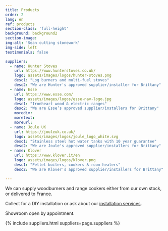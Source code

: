 ```yaml
---
title: Products
order: 2
lang: en
ref: products
section-class: 'full-height'
background: background2
section-image:
img-alt: 'Sean cutting stonework'
img-side: left
testimonials: false

suppliers:
  - name: Hunter Stoves
    url: https://www.hunterstoves.co.uk/
    logo: assets/images/logos/hunter-stoves.png
    desc1: "Log burners and multi-fuel stoves"
    desc2: "We are Hunter's approved supplier/installer for Brittany"
  - name: Esse
    url: https://www.esse.com/
    logo: assets/images/logos/esse-nav-logo.jpg
    desc1: "Ironheart wood & electric ranges"
    desc2: "We are Esse’s approved supplier/installers for Brittany"
    morediv: 
    moretext:
    moreurl:
  - name: Joule UK
    url: https://jouleuk.co.uk/
    logo: assets/images/logos/joule_logo_white.svg
    desc1: "Stainless steel hot water tanks with 10 year guarantee"
    desc2: "We are Joule's approved supplier/installers for Brittany"
  - name: Klover
    url: https://www.klover.it/en
    logo: assets/images/logos/klover.png
    desc1: "Pellet boilers, cookers & room heaters"
    desc2: "We are Klover's approved supplier/installers for Brittany"

---
```

<!-- - name: Jolly Mec
  url: https://jolly-mec.it/en/products
  logo: assets/images/logos/jolly-mec.png
  desc1: "Specialists in pellet burners"
  desc2:
  -->


We can supply woodburners and range cookers either from our own stock, or delivered to France.

Collect for a DIY installation or ask about our [installation services](#services).

Showroom open by appointment.

{% include suppliers.html suppliers=page.suppliers %}
